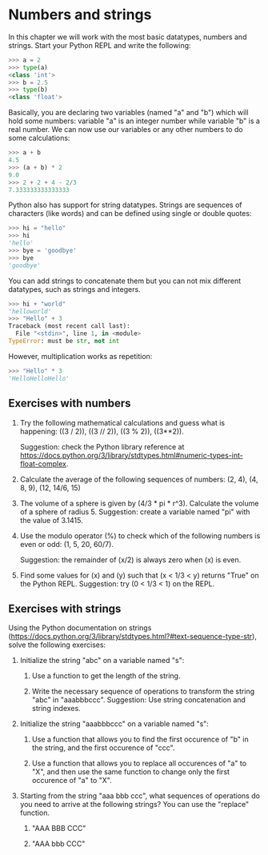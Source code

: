 # Numbers and strings

In this chapter we will work with the most basic datatypes, numbers and strings. Start your Python REPL and write the following:

```Python
>>> a = 2
>>> type(a)
<class 'int'>
>>> b = 2.5
>>> type(b)
<class 'float'>
```

Basically, you are declaring two variables (named "a" and "b") which will hold some numbers: variable "a" is an integer number while variable "b" is a real number. We can now use our variables or any other numbers to do some calculations:

```Python
>>> a + b
4.5
>>> (a + b) * 2
9.0
>>> 2 + 2 + 4 - 2/3
7.333333333333333
```

Python also has support for string datatypes. Strings are sequences of characters (like words) and can be defined using single or double quotes:

```Python
>>> hi = "hello"
>>> hi
'hello'
>>> bye = 'goodbye'
>>> bye
'goodbye'
```

You can add strings to concatenate them but you can not mix different datatypes, such as strings and integers.

```Python
>>> hi + "world"
'helloworld'
>>> "Hello" + 3
Traceback (most recent call last):
  File "<stdin>", line 1, in <module>
TypeError: must be str, not int
```

However, multiplication works as repetition:

```Python
>>> "Hello" * 3
'HelloHelloHello'
```

## Exercises with numbers

1.  Try the following mathematical calculations and guess what is happening: \((3 / 2)\), \((3 // 2)\), \((3 \% 2)\), \((3**2)\).

    Suggestion: check the Python library reference at <https://docs.python.org/3/library/stdtypes.html#numeric-types-int-float-complex>.

2.  Calculate the average of the following sequences of numbers: (2, 4), (4, 8, 9), (12, 14/6, 15)

3.  The volume of a sphere is given by (4/3 * pi * r^3). Calculate the volume of a sphere of radius 5. Suggestion: create a variable named "pi" with the value of 3.1415.

4.  Use the modulo operator (%) to check which of the following numbers is even or odd: (1, 5, 20, 60/7).

    Suggestion: the remainder of \(x/2\) is always zero when \(x\) is even.

5.  Find some values for \(x\) and \(y\) such that \(x < 1/3 < y\) returns "True" on the Python REPL. Suggestion: try \(0 < 1/3 < 1\) on the REPL.

## Exercises with strings

Using the Python documentation on strings (<https://docs.python.org/3/library/stdtypes.html?#text-sequence-type-str>), solve the following exercises:

1.  Initialize the string "abc" on a variable named "s":

    1.  Use a function to get the length of the string.

    2.  Write the necessary sequence of operations to transform the string "abc" in "aaabbbccc". Suggestion: Use string concatenation and string indexes.

2.  Initialize the string "aaabbbccc" on a variable named "s":

    1.  Use a function that allows you to find the first occurence of "b" in the string, and the first occurence of "ccc".

    2.  Use a function that allows you to replace all occurences of "a" to "X", and then use the same function to change only the first occurence of "a" to "X".

3.  Starting from the string "aaa bbb ccc", what sequences of operations do you need to arrive at the following strings? You can use the "replace" function.

    1.  "AAA BBB CCC"

    2.  "AAA bbb CCC"
